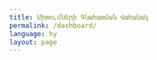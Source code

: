 ```yaml
---
title: Միտումների Գնահատման Վահանակ
permalink: /dashboard/
language: hy
layout: page
---
```


<script type="module" src="https://public.tableau.com/javascripts/api/tableau.embedding.3.latest.min.js"></script>
<div style="align-items: center; display: flex; justify-content: center;"><tableau-viz hide-tabs="" id="tableauViz" src="https://public.tableau.com/views/ArmStat_v3/Dashboard1" hide-tabs="true", toolbar="hidden"> </tableau-viz></div>

